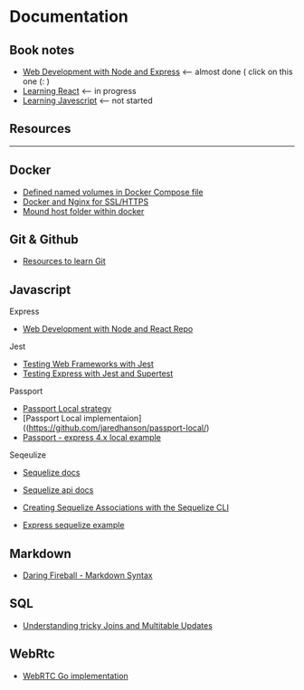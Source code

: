 # Documentation

## Book notes

* [Web Development with Node and Express][1] <-- almost done ( click on this one (:  )
* [Learning React][2] <-- in progress
* [Learning Javescript][3] <-- not started


## Resources

---

## Docker
* [Defined named volumes in Docker Compose file](http://blog.code4hire.com/2018/06/define-named-volume-with-host-mount-in-the-docker-compose-file/)
* [Docker and Nginx for SSL/HTTPS](https://medium.com/@pentacent/nginx-and-lets-encrypt-with-docker-in-less-than-5-minutes-b4b8a60d3a71)
* [Mound host folder within docker](https://stackoverflow.com/questions/23439126/how-to-mount-a-host-directory-in-a-docker-container)

## Git & Github
* [Resources to learn Git](http://try.github.io/)

## Javascript

Express

* [Web Development with Node and React Repo](https://github.com/EthanRBrown/web-development-with-node-and-express-2e)

Jest

* [Testing Web Frameworks with Jest](https://jestjs.io/docs/en/testing-frameworks)
* [Testing Express with Jest and Supertest](https://www.albertgao.xyz/2017/05/24/how-to-test-expressjs-with-jest-and-supertest/)


Passport

* [Passport Local strategy](http://www.passportjs.org/packages/passport-local/)
* [Passport Local implementaion]((https://github.com/jaredhanson/passport-local/)
* [Passport - express 4.x local example](https://github.com/passport/express-4.x-local-example/blob/master/server.js)


Seqeulize

* [Sequelize docs](https://sequelize.org/master/)
* [Sequelize api docs](https://sequelize.org/master/identifiers.html)
* [Creating Sequelize Associations with the Sequelize CLI](https://levelup.gitconnected.com/creating-sequelize-associations-with-the-sequelize-cli-tool-d83caa902233)

* [Express sequelize example](https://github.com/sequelize/express-example)


## Markdown

* [Daring Fireball - Markdown Syntax](https://daringfireball.net/projects/markdown/syntax)

## SQL
* [Understanding tricky Joins and Multitable Updates](https://build.affinity.co/understanding-tricky-joins-and-multi-table-updates-in-postgresql-using-boolean-algebra-7b329606ca45)

## WebRtc
* [WebRTC Go implementation](https://github.com/pion/webrtc)

<!--- Link --->
[1]: ./books/Web-Development-with-Node-and-Express/
[2]: ./books/Learning-React/
[3]: ./books/Learning-Javascript/
